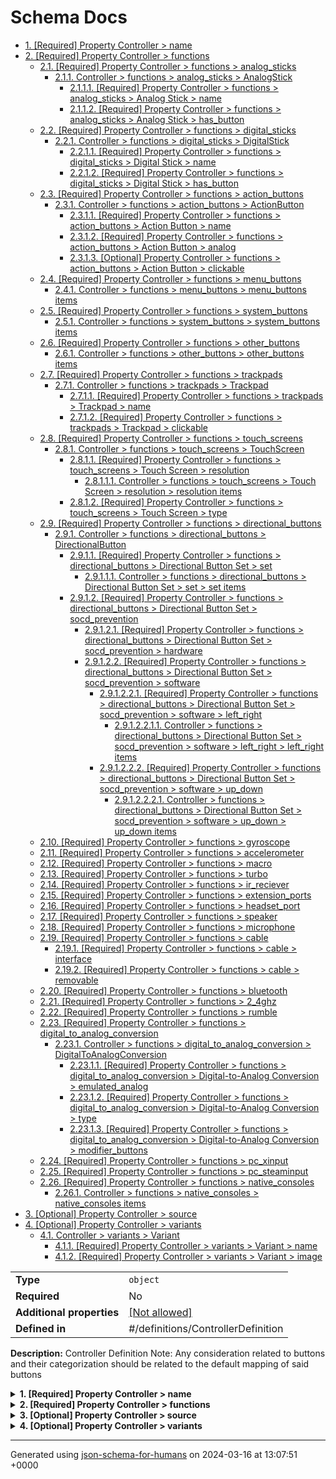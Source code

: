 # Schema Docs

- [1. [Required] Property Controller > name](#name)
- [2. [Required] Property Controller > functions](#functions)
  - [2.1. [Required] Property Controller > functions > analog_sticks](#functions_analog_sticks)
    - [2.1.1. Controller > functions > analog_sticks > AnalogStick](#autogenerated_heading_2)
      - [2.1.1.1. [Required] Property Controller > functions > analog_sticks > Analog Stick > name](#functions_analog_sticks_items_name)
      - [2.1.1.2. [Required] Property Controller > functions > analog_sticks > Analog Stick > has_button](#functions_analog_sticks_items_has_button)
  - [2.2. [Required] Property Controller > functions > digital_sticks](#functions_digital_sticks)
    - [2.2.1. Controller > functions > digital_sticks > DigitalStick](#autogenerated_heading_3)
      - [2.2.1.1. [Required] Property Controller > functions > digital_sticks > Digital Stick > name](#functions_digital_sticks_items_name)
      - [2.2.1.2. [Required] Property Controller > functions > digital_sticks > Digital Stick > has_button](#functions_digital_sticks_items_has_button)
  - [2.3. [Required] Property Controller > functions > action_buttons](#functions_action_buttons)
    - [2.3.1. Controller > functions > action_buttons > ActionButton](#autogenerated_heading_4)
      - [2.3.1.1. [Required] Property Controller > functions > action_buttons > Action Button > name](#functions_action_buttons_items_name)
      - [2.3.1.2. [Required] Property Controller > functions > action_buttons > Action Button > analog](#functions_action_buttons_items_analog)
      - [2.3.1.3. [Optional] Property Controller > functions > action_buttons > Action Button > clickable](#functions_action_buttons_items_clickable)
  - [2.4. [Required] Property Controller > functions > menu_buttons](#functions_menu_buttons)
    - [2.4.1. Controller > functions > menu_buttons > menu_buttons items](#autogenerated_heading_5)
  - [2.5. [Required] Property Controller > functions > system_buttons](#functions_system_buttons)
    - [2.5.1. Controller > functions > system_buttons > system_buttons items](#autogenerated_heading_6)
  - [2.6. [Required] Property Controller > functions > other_buttons](#functions_other_buttons)
    - [2.6.1. Controller > functions > other_buttons > other_buttons items](#autogenerated_heading_7)
  - [2.7. [Required] Property Controller > functions > trackpads](#functions_trackpads)
    - [2.7.1. Controller > functions > trackpads > Trackpad](#autogenerated_heading_8)
      - [2.7.1.1. [Required] Property Controller > functions > trackpads > Trackpad > name](#functions_trackpads_items_name)
      - [2.7.1.2. [Required] Property Controller > functions > trackpads > Trackpad > clickable](#functions_trackpads_items_clickable)
  - [2.8. [Required] Property Controller > functions > touch_screens](#functions_touch_screens)
    - [2.8.1. Controller > functions > touch_screens > TouchScreen](#autogenerated_heading_9)
      - [2.8.1.1. [Required] Property Controller > functions > touch_screens > Touch Screen > resolution](#functions_touch_screens_items_resolution)
        - [2.8.1.1.1. Controller > functions > touch_screens > Touch Screen > resolution > resolution items](#autogenerated_heading_10)
      - [2.8.1.2. [Required] Property Controller > functions > touch_screens > Touch Screen > type](#functions_touch_screens_items_type)
  - [2.9. [Required] Property Controller > functions > directional_buttons](#functions_directional_buttons)
    - [2.9.1. Controller > functions > directional_buttons > DirectionalButton](#autogenerated_heading_11)
      - [2.9.1.1. [Required] Property Controller > functions > directional_buttons > Directional Button Set > set](#functions_directional_buttons_items_set)
        - [2.9.1.1.1. Controller > functions > directional_buttons > Directional Button Set > set > set items](#autogenerated_heading_12)
      - [2.9.1.2. [Required] Property Controller > functions > directional_buttons > Directional Button Set > socd_prevention](#functions_directional_buttons_items_socd_prevention)
        - [2.9.1.2.1. [Required] Property Controller > functions > directional_buttons > Directional Button Set > socd_prevention > hardware](#functions_directional_buttons_items_socd_prevention_hardware)
        - [2.9.1.2.2. [Required] Property Controller > functions > directional_buttons > Directional Button Set > socd_prevention > software](#functions_directional_buttons_items_socd_prevention_software)
          - [2.9.1.2.2.1. [Required] Property Controller > functions > directional_buttons > Directional Button Set > socd_prevention > software > left_right](#functions_directional_buttons_items_socd_prevention_software_left_right)
            - [2.9.1.2.2.1.1. Controller > functions > directional_buttons > Directional Button Set > socd_prevention > software > left_right > left_right items](#autogenerated_heading_13)
          - [2.9.1.2.2.2. [Required] Property Controller > functions > directional_buttons > Directional Button Set > socd_prevention > software > up_down](#functions_directional_buttons_items_socd_prevention_software_up_down)
            - [2.9.1.2.2.2.1. Controller > functions > directional_buttons > Directional Button Set > socd_prevention > software > up_down > up_down items](#autogenerated_heading_14)
  - [2.10. [Required] Property Controller > functions > gyroscope](#functions_gyroscope)
  - [2.11. [Required] Property Controller > functions > accelerometer](#functions_accelerometer)
  - [2.12. [Required] Property Controller > functions > macro](#functions_macro)
  - [2.13. [Required] Property Controller > functions > turbo](#functions_turbo)
  - [2.14. [Required] Property Controller > functions > ir_reciever](#functions_ir_reciever)
  - [2.15. [Required] Property Controller > functions > extension_ports](#functions_extension_ports)
  - [2.16. [Required] Property Controller > functions > headset_port](#functions_headset_port)
  - [2.17. [Required] Property Controller > functions > speaker](#functions_speaker)
  - [2.18. [Required] Property Controller > functions > microphone](#functions_microphone)
  - [2.19. [Required] Property Controller > functions > cable](#functions_cable)
    - [2.19.1. [Required] Property Controller > functions > cable > interface](#functions_cable_interface)
    - [2.19.2. [Required] Property Controller > functions > cable > removable](#functions_cable_removable)
  - [2.20. [Required] Property Controller > functions > bluetooth](#functions_bluetooth)
  - [2.21. [Required] Property Controller > functions > 2_4ghz](#functions_2_4ghz)
  - [2.22. [Required] Property Controller > functions > rumble](#functions_rumble)
  - [2.23. [Required] Property Controller > functions > digital_to_analog_conversion](#functions_digital_to_analog_conversion)
    - [2.23.1. Controller > functions > digital_to_analog_conversion > DigitalToAnalogConversion](#autogenerated_heading_15)
      - [2.23.1.1. [Required] Property Controller > functions > digital_to_analog_conversion > Digital-to-Analog Conversion > emulated_analog](#functions_digital_to_analog_conversion_items_emulated_analog)
      - [2.23.1.2. [Required] Property Controller > functions > digital_to_analog_conversion > Digital-to-Analog Conversion > type](#functions_digital_to_analog_conversion_items_type)
      - [2.23.1.3. [Required] Property Controller > functions > digital_to_analog_conversion > Digital-to-Analog Conversion > modifier_buttons](#functions_digital_to_analog_conversion_items_modifier_buttons)
  - [2.24. [Required] Property Controller > functions > pc_xinput](#functions_pc_xinput)
  - [2.25. [Required] Property Controller > functions > pc_steaminput](#functions_pc_steaminput)
  - [2.26. [Required] Property Controller > functions > native_consoles](#functions_native_consoles)
    - [2.26.1. Controller > functions > native_consoles > native_consoles items](#autogenerated_heading_16)
- [3. [Optional] Property Controller > source](#source)
- [4. [Optional] Property Controller > variants](#variants)
  - [4.1. Controller > variants > Variant](#autogenerated_heading_17)
    - [4.1.1. [Required] Property Controller > variants > Variant > name](#variants_items_name)
    - [4.1.2. [Required] Property Controller > variants > Variant > image](#variants_items_image)

|                           |                                                         |
| ------------------------- | ------------------------------------------------------- |
| **Type**                  | `object`                                                |
| **Required**              | No                                                      |
| **Additional properties** | [[Not allowed]](# "Additional Properties not allowed.") |
| **Defined in**            | #/definitions/ControllerDefinition                      |

**Description:** Controller Definition
Note: Any consideration related to buttons and their categorization should be related to the default mapping of said buttons

<details>
<summary>
<strong> <a name="name"></a>1. [Required] Property Controller > name</strong>  

</summary>
<blockquote>

**Title:** Name

|              |          |
| ------------ | -------- |
| **Type**     | `string` |
| **Required** | Yes      |

**Description:** Name of the device

</blockquote>
</details>

<details>
<summary>
<strong> <a name="functions"></a>2. [Required] Property Controller > functions</strong>  

</summary>
<blockquote>

|                           |                                                         |
| ------------------------- | ------------------------------------------------------- |
| **Type**                  | `object`                                                |
| **Required**              | Yes                                                     |
| **Additional properties** | [[Not allowed]](# "Additional Properties not allowed.") |
| **Defined in**            | #/definitions/Functions                                 |

**Description:** Functionalities of the controller

<details>
<summary>
<strong> <a name="functions_analog_sticks"></a>2.1. [Required] Property Controller > functions > analog_sticks</strong>  

</summary>
<blockquote>

|              |                 |
| ------------ | --------------- |
| **Type**     | `array or null` |
| **Required** | Yes             |

|                      | Array restrictions |
| -------------------- | ------------------ |
| **Min items**        | N/A                |
| **Max items**        | N/A                |
| **Items unicity**    | True               |
| **Additional items** | False              |
| **Tuple validation** | See below          |

| Each item of this array must be               | Description                                                                                            |
| --------------------------------------------- | ------------------------------------------------------------------------------------------------------ |
| [AnalogStick](#functions_analog_sticks_items) | Control stick offering fine-tuned control beyond the traditional 8 directions of a directional pad ... |

#### <a name="autogenerated_heading_2"></a>2.1.1. Controller > functions > analog_sticks > AnalogStick

|                           |                                                         |
| ------------------------- | ------------------------------------------------------- |
| **Type**                  | `object`                                                |
| **Required**              | No                                                      |
| **Additional properties** | [[Not allowed]](# "Additional Properties not allowed.") |
| **Defined in**            | #/definitions/AnalogStick                               |

**Description:** Control stick offering fine-tuned control beyond the traditional 8 directions of a directional pad
e.g. The Left and Right stick of the Sony Dualsense

<details>
<summary>
<strong> <a name="functions_analog_sticks_items_name"></a>2.1.1.1. [Required] Property Controller > functions > analog_sticks > Analog Stick > name</strong>  

</summary>
<blockquote>

|              |          |
| ------------ | -------- |
| **Type**     | `string` |
| **Required** | Yes      |

</blockquote>
</details>

<details>
<summary>
<strong> <a name="functions_analog_sticks_items_has_button"></a>2.1.1.2. [Required] Property Controller > functions > analog_sticks > Analog Stick > has_button</strong>  

</summary>
<blockquote>

|              |           |
| ------------ | --------- |
| **Type**     | `boolean` |
| **Required** | Yes       |

</blockquote>
</details>

</blockquote>
</details>

<details>
<summary>
<strong> <a name="functions_digital_sticks"></a>2.2. [Required] Property Controller > functions > digital_sticks</strong>  

</summary>
<blockquote>

|              |                 |
| ------------ | --------------- |
| **Type**     | `array or null` |
| **Required** | Yes             |

|                      | Array restrictions |
| -------------------- | ------------------ |
| **Min items**        | N/A                |
| **Max items**        | N/A                |
| **Items unicity**    | True               |
| **Additional items** | False              |
| **Tuple validation** | See below          |

| Each item of this array must be                 | Description                                                            |
| ----------------------------------------------- | ---------------------------------------------------------------------- |
| [DigitalStick](#functions_digital_sticks_items) | Control stick only capable of transmitting up to 8 discrete inputs ... |

#### <a name="autogenerated_heading_3"></a>2.2.1. Controller > functions > digital_sticks > DigitalStick

|                           |                                                         |
| ------------------------- | ------------------------------------------------------- |
| **Type**                  | `object`                                                |
| **Required**              | No                                                      |
| **Additional properties** | [[Not allowed]](# "Additional Properties not allowed.") |
| **Defined in**            | #/definitions/DigitalStick                              |

**Description:** Control stick only capable of transmitting up to 8 discrete inputs
e.g. The stick of a Street Fighter II Arcade Cabinet

<details>
<summary>
<strong> <a name="functions_digital_sticks_items_name"></a>2.2.1.1. [Required] Property Controller > functions > digital_sticks > Digital Stick > name</strong>  

</summary>
<blockquote>

|              |          |
| ------------ | -------- |
| **Type**     | `string` |
| **Required** | Yes      |

</blockquote>
</details>

<details>
<summary>
<strong> <a name="functions_digital_sticks_items_has_button"></a>2.2.1.2. [Required] Property Controller > functions > digital_sticks > Digital Stick > has_button</strong>  

</summary>
<blockquote>

|              |           |
| ------------ | --------- |
| **Type**     | `boolean` |
| **Required** | Yes       |

</blockquote>
</details>

</blockquote>
</details>

<details>
<summary>
<strong> <a name="functions_action_buttons"></a>2.3. [Required] Property Controller > functions > action_buttons</strong>  

</summary>
<blockquote>

|              |                 |
| ------------ | --------------- |
| **Type**     | `array or null` |
| **Required** | Yes             |

|                      | Array restrictions |
| -------------------- | ------------------ |
| **Min items**        | N/A                |
| **Max items**        | N/A                |
| **Items unicity**    | True               |
| **Additional items** | False              |
| **Tuple validation** | See below          |

| Each item of this array must be                 | Description                                                                                                |
| ----------------------------------------------- | ---------------------------------------------------------------------------------------------------------- |
| [ActionButton](#functions_action_buttons_items) | Button traditionally mapped to performing an action in video games (e.g. Jump, Punch, Kick, Interact…) ... |

#### <a name="autogenerated_heading_4"></a>2.3.1. Controller > functions > action_buttons > ActionButton

|                           |                                                         |
| ------------------------- | ------------------------------------------------------- |
| **Type**                  | `object`                                                |
| **Required**              | No                                                      |
| **Additional properties** | [[Not allowed]](# "Additional Properties not allowed.") |
| **Defined in**            | #/definitions/ActionButton                              |

**Description:** Button traditionally mapped to performing an action in video games (e.g. Jump, Punch, Kick, Interact…)
Can be Analog or Digital
e.g.: A, B, X, Y, LT, LB, RT, RB

<details>
<summary>
<strong> <a name="functions_action_buttons_items_name"></a>2.3.1.1. [Required] Property Controller > functions > action_buttons > Action Button > name</strong>  

</summary>
<blockquote>

|              |          |
| ------------ | -------- |
| **Type**     | `string` |
| **Required** | Yes      |

</blockquote>
</details>

<details>
<summary>
<strong> <a name="functions_action_buttons_items_analog"></a>2.3.1.2. [Required] Property Controller > functions > action_buttons > Action Button > analog</strong>  

</summary>
<blockquote>

|              |           |
| ------------ | --------- |
| **Type**     | `boolean` |
| **Required** | Yes       |

</blockquote>
</details>

<details>
<summary>
<strong> <a name="functions_action_buttons_items_clickable"></a>2.3.1.3. [Optional] Property Controller > functions > action_buttons > Action Button > clickable</strong>  

</summary>
<blockquote>

|              |           |
| ------------ | --------- |
| **Type**     | `boolean` |
| **Required** | No        |

</blockquote>
</details>

</blockquote>
</details>

<details>
<summary>
<strong> <a name="functions_menu_buttons"></a>2.4. [Required] Property Controller > functions > menu_buttons</strong>  

</summary>
<blockquote>

**Title:** Menu Buttons

|              |                           |
| ------------ | ------------------------- |
| **Type**     | `array of string or null` |
| **Required** | Yes                       |

**Description:** Buttons traditionally mapped to open an in-game menu
e.g.: Start, Select

|                      | Array restrictions |
| -------------------- | ------------------ |
| **Min items**        | N/A                |
| **Max items**        | N/A                |
| **Items unicity**    | True               |
| **Additional items** | False              |
| **Tuple validation** | See below          |

| Each item of this array must be                     | Description |
| --------------------------------------------------- | ----------- |
| [menu_buttons items](#functions_menu_buttons_items) | -           |

#### <a name="autogenerated_heading_5"></a>2.4.1. Controller > functions > menu_buttons > menu_buttons items

|              |          |
| ------------ | -------- |
| **Type**     | `string` |
| **Required** | No       |

</blockquote>
</details>

<details>
<summary>
<strong> <a name="functions_system_buttons"></a>2.5. [Required] Property Controller > functions > system_buttons</strong>  

</summary>
<blockquote>

**Title:** System Buttons

|              |                           |
| ------------ | ------------------------- |
| **Type**     | `array of string or null` |
| **Required** | Yes                       |

**Description:** Buttons traditionally mapped to open a system menu or perform an OS-level operation
e.g.: Share, Home

|                      | Array restrictions |
| -------------------- | ------------------ |
| **Min items**        | N/A                |
| **Max items**        | N/A                |
| **Items unicity**    | True               |
| **Additional items** | False              |
| **Tuple validation** | See below          |

| Each item of this array must be                         | Description |
| ------------------------------------------------------- | ----------- |
| [system_buttons items](#functions_system_buttons_items) | -           |

#### <a name="autogenerated_heading_6"></a>2.5.1. Controller > functions > system_buttons > system_buttons items

|              |          |
| ------------ | -------- |
| **Type**     | `string` |
| **Required** | No       |

</blockquote>
</details>

<details>
<summary>
<strong> <a name="functions_other_buttons"></a>2.6. [Required] Property Controller > functions > other_buttons</strong>  

</summary>
<blockquote>

**Title:** Other Buttons

|              |                           |
| ------------ | ------------------------- |
| **Type**     | `array of string or null` |
| **Required** | Yes                       |

**Description:** Buttons which do not perform any software-level or OS-level operation on the console or PC they are connected to, and are not recognized as buttons by the software or OS
e.g.: Power, Sync, Turbo, Profile

|                      | Array restrictions |
| -------------------- | ------------------ |
| **Min items**        | N/A                |
| **Max items**        | N/A                |
| **Items unicity**    | True               |
| **Additional items** | False              |
| **Tuple validation** | See below          |

| Each item of this array must be                       | Description |
| ----------------------------------------------------- | ----------- |
| [other_buttons items](#functions_other_buttons_items) | -           |

#### <a name="autogenerated_heading_7"></a>2.6.1. Controller > functions > other_buttons > other_buttons items

|              |          |
| ------------ | -------- |
| **Type**     | `string` |
| **Required** | No       |

</blockquote>
</details>

<details>
<summary>
<strong> <a name="functions_trackpads"></a>2.7. [Required] Property Controller > functions > trackpads</strong>  

</summary>
<blockquote>

|              |                 |
| ------------ | --------------- |
| **Type**     | `array or null` |
| **Required** | Yes             |

|                      | Array restrictions |
| -------------------- | ------------------ |
| **Min items**        | N/A                |
| **Max items**        | N/A                |
| **Items unicity**    | True               |
| **Additional items** | False              |
| **Tuple validation** | See below          |

| Each item of this array must be        | Description                                                 |
| -------------------------------------- | ----------------------------------------------------------- |
| [Trackpad](#functions_trackpads_items) | Tactile sensor commonly found on laptops to emulate a mouse |

#### <a name="autogenerated_heading_8"></a>2.7.1. Controller > functions > trackpads > Trackpad

|                           |                                                         |
| ------------------------- | ------------------------------------------------------- |
| **Type**                  | `object`                                                |
| **Required**              | No                                                      |
| **Additional properties** | [[Not allowed]](# "Additional Properties not allowed.") |
| **Defined in**            | #/definitions/Trackpad                                  |

**Description:** Tactile sensor commonly found on laptops to emulate a mouse

<details>
<summary>
<strong> <a name="functions_trackpads_items_name"></a>2.7.1.1. [Required] Property Controller > functions > trackpads > Trackpad > name</strong>  

</summary>
<blockquote>

|              |          |
| ------------ | -------- |
| **Type**     | `string` |
| **Required** | Yes      |

</blockquote>
</details>

<details>
<summary>
<strong> <a name="functions_trackpads_items_clickable"></a>2.7.1.2. [Required] Property Controller > functions > trackpads > Trackpad > clickable</strong>  

</summary>
<blockquote>

|              |           |
| ------------ | --------- |
| **Type**     | `boolean` |
| **Required** | Yes       |

</blockquote>
</details>

</blockquote>
</details>

<details>
<summary>
<strong> <a name="functions_touch_screens"></a>2.8. [Required] Property Controller > functions > touch_screens</strong>  

</summary>
<blockquote>

|              |                 |
| ------------ | --------------- |
| **Type**     | `array or null` |
| **Required** | Yes             |

|                      | Array restrictions |
| -------------------- | ------------------ |
| **Min items**        | N/A                |
| **Max items**        | N/A                |
| **Items unicity**    | True               |
| **Additional items** | False              |
| **Tuple validation** | See below          |

| Each item of this array must be               | Description |
| --------------------------------------------- | ----------- |
| [TouchScreen](#functions_touch_screens_items) | -           |

#### <a name="autogenerated_heading_9"></a>2.8.1. Controller > functions > touch_screens > TouchScreen

|                           |                                                         |
| ------------------------- | ------------------------------------------------------- |
| **Type**                  | `object`                                                |
| **Required**              | No                                                      |
| **Additional properties** | [[Not allowed]](# "Additional Properties not allowed.") |
| **Defined in**            | #/definitions/TouchScreen                               |

<details>
<summary>
<strong> <a name="functions_touch_screens_items_resolution"></a>2.8.1.1. [Required] Property Controller > functions > touch_screens > Touch Screen > resolution</strong>  

</summary>
<blockquote>

|              |                    |
| ------------ | ------------------ |
| **Type**     | `array of integer` |
| **Required** | Yes                |

|                      | Array restrictions |
| -------------------- | ------------------ |
| **Min items**        | 2                  |
| **Max items**        | 2                  |
| **Items unicity**    | False              |
| **Additional items** | False              |
| **Tuple validation** | See below          |

| Each item of this array must be                                     | Description |
| ------------------------------------------------------------------- | ----------- |
| [resolution items](#functions_touch_screens_items_resolution_items) | -           |

##### <a name="autogenerated_heading_10"></a>2.8.1.1.1. Controller > functions > touch_screens > Touch Screen > resolution > resolution items

|              |           |
| ------------ | --------- |
| **Type**     | `integer` |
| **Required** | No        |

| Restrictions |        |
| ------------ | ------ |
| **Minimum**  | &ge; 0 |

</blockquote>
</details>

<details>
<summary>
<strong> <a name="functions_touch_screens_items_type"></a>2.8.1.2. [Required] Property Controller > functions > touch_screens > Touch Screen > type</strong>  

</summary>
<blockquote>

|              |                    |
| ------------ | ------------------ |
| **Type**     | `enum (of string)` |
| **Required** | Yes                |

Must be one of:
* "resistive"
* "capacitive"

</blockquote>
</details>

</blockquote>
</details>

<details>
<summary>
<strong> <a name="functions_directional_buttons"></a>2.9. [Required] Property Controller > functions > directional_buttons</strong>  

</summary>
<blockquote>

|              |                 |
| ------------ | --------------- |
| **Type**     | `array or null` |
| **Required** | Yes             |

|                      | Array restrictions |
| -------------------- | ------------------ |
| **Min items**        | N/A                |
| **Max items**        | N/A                |
| **Items unicity**    | True               |
| **Additional items** | False              |
| **Tuple validation** | See below          |

| Each item of this array must be                           | Description                                                                                                         |
| --------------------------------------------------------- | ------------------------------------------------------------------------------------------------------------------- |
| [DirectionalButton](#functions_directional_buttons_items) | Set of Individual Buttons which, together, can transmit direction-based inputs to a game similar to a Digital Stick |

#### <a name="autogenerated_heading_11"></a>2.9.1. Controller > functions > directional_buttons > DirectionalButton

|                           |                                                         |
| ------------------------- | ------------------------------------------------------- |
| **Type**                  | `object`                                                |
| **Required**              | No                                                      |
| **Additional properties** | [[Not allowed]](# "Additional Properties not allowed.") |
| **Defined in**            | #/definitions/DirectionalButton                         |

**Description:** Set of Individual Buttons which, together, can transmit direction-based inputs to a game similar to a Digital Stick

<details>
<summary>
<strong> <a name="functions_directional_buttons_items_set"></a>2.9.1.1. [Required] Property Controller > functions > directional_buttons > Directional Button Set > set</strong>  

</summary>
<blockquote>

|              |                   |
| ------------ | ----------------- |
| **Type**     | `array of string` |
| **Required** | Yes               |

|                      | Array restrictions |
| -------------------- | ------------------ |
| **Min items**        | N/A                |
| **Max items**        | N/A                |
| **Items unicity**    | True               |
| **Additional items** | False              |
| **Tuple validation** | See below          |

| Each item of this array must be                             | Description |
| ----------------------------------------------------------- | ----------- |
| [set items](#functions_directional_buttons_items_set_items) | -           |

##### <a name="autogenerated_heading_12"></a>2.9.1.1.1. Controller > functions > directional_buttons > Directional Button Set > set > set items

|              |          |
| ------------ | -------- |
| **Type**     | `string` |
| **Required** | No       |

</blockquote>
</details>

<details>
<summary>
<strong> <a name="functions_directional_buttons_items_socd_prevention"></a>2.9.1.2. [Required] Property Controller > functions > directional_buttons > Directional Button Set > socd_prevention</strong>  

</summary>
<blockquote>

|                           |                                                         |
| ------------------------- | ------------------------------------------------------- |
| **Type**                  | `object`                                                |
| **Required**              | Yes                                                     |
| **Additional properties** | [[Not allowed]](# "Additional Properties not allowed.") |
| **Defined in**            | #/definitions/SocdPrevention                            |

**Description:** Hardware or software-based solutions which may prevent sending two Simultaneously Opposite Cardinal Direction inputs to the console or PC

<details>
<summary>
<strong> <a name="functions_directional_buttons_items_socd_prevention_hardware"></a>2.9.1.2.1. [Required] Property Controller > functions > directional_buttons > Directional Button Set > socd_prevention > hardware</strong>  

</summary>
<blockquote>

**Title:** Hardware SOCD Prevention

|              |           |
| ------------ | --------- |
| **Type**     | `boolean` |
| **Required** | Yes       |

**Description:** Whether or not there is a hardware-based solution which may physically prevent two Simultaneously Opposite Cardinal Direction to be pressed at the same time, e.g. a D-Pad’s pivot

</blockquote>
</details>

<details>
<summary>
<strong> <a name="functions_directional_buttons_items_socd_prevention_software"></a>2.9.1.2.2. [Required] Property Controller > functions > directional_buttons > Directional Button Set > socd_prevention > software</strong>  

</summary>
<blockquote>

|                |                            |
| -------------- | -------------------------- |
| **Type**       | `object or null`           |
| **Required**   | Yes                        |
| **Defined in** | #/definitions/SoftwareSOCD |

**Description:** List of software-based solutions offered by the controller’s firmware which may prevent sending two Simultaneously Opposite Cardinal Direction inputs to the console or PC, if any
- neutral: Pressing Left+Right or Up+Down cancels the input and sends a Neutral position to the console or PC
- last_input: Pressing Left+Right or Up+Down sends the last pressed direction to the console or PC
- first_input: Pressing Left+Right or Up+Down will ignore the new direction being sent and sends the first pressed direction to the console or PC
- up: (Only for Up+Down) Pressing Up+Down always sends Up to to the console or PC
- disable: Software SOCD Prevention can be disabled, leading to both Left & Right inputs or Up & Down inputs being sent to the console or PC

<details>
<summary>
<strong> <a name="functions_directional_buttons_items_socd_prevention_software_left_right"></a>2.9.1.2.2.1. [Required] Property Controller > functions > directional_buttons > Directional Button Set > socd_prevention > software > left_right</strong>  

</summary>
<blockquote>

|              |                             |
| ------------ | --------------------------- |
| **Type**     | `array of enum (of string)` |
| **Required** | Yes                         |

|                      | Array restrictions |
| -------------------- | ------------------ |
| **Min items**        | N/A                |
| **Max items**        | N/A                |
| **Items unicity**    | True               |
| **Additional items** | False              |
| **Tuple validation** | See below          |

| Each item of this array must be                                                                    | Description |
| -------------------------------------------------------------------------------------------------- | ----------- |
| [left_right items](#functions_directional_buttons_items_socd_prevention_software_left_right_items) | -           |

##### <a name="autogenerated_heading_13"></a>2.9.1.2.2.1.1. Controller > functions > directional_buttons > Directional Button Set > socd_prevention > software > left_right > left_right items

|              |                    |
| ------------ | ------------------ |
| **Type**     | `enum (of string)` |
| **Required** | No                 |

Must be one of:
* "neutral"
* "last_input"
* "disable"

</blockquote>
</details>

<details>
<summary>
<strong> <a name="functions_directional_buttons_items_socd_prevention_software_up_down"></a>2.9.1.2.2.2. [Required] Property Controller > functions > directional_buttons > Directional Button Set > socd_prevention > software > up_down</strong>  

</summary>
<blockquote>

|              |                             |
| ------------ | --------------------------- |
| **Type**     | `array of enum (of string)` |
| **Required** | Yes                         |

|                      | Array restrictions |
| -------------------- | ------------------ |
| **Min items**        | N/A                |
| **Max items**        | N/A                |
| **Items unicity**    | True               |
| **Additional items** | False              |
| **Tuple validation** | See below          |

| Each item of this array must be                                                              | Description |
| -------------------------------------------------------------------------------------------- | ----------- |
| [up_down items](#functions_directional_buttons_items_socd_prevention_software_up_down_items) | -           |

##### <a name="autogenerated_heading_14"></a>2.9.1.2.2.2.1. Controller > functions > directional_buttons > Directional Button Set > socd_prevention > software > up_down > up_down items

|              |                    |
| ------------ | ------------------ |
| **Type**     | `enum (of string)` |
| **Required** | No                 |

Must be one of:
* "neutral"
* "last_input"
* "first_input"
* "disable"
* "up"

</blockquote>
</details>

</blockquote>
</details>

</blockquote>
</details>

</blockquote>
</details>

<details>
<summary>
<strong> <a name="functions_gyroscope"></a>2.10. [Required] Property Controller > functions > gyroscope</strong>  

</summary>
<blockquote>

**Title:** Gyroscope

|              |           |
| ------------ | --------- |
| **Type**     | `boolean` |
| **Required** | Yes       |

**Description:** Whether or not the controller has an integrated gyroscope

</blockquote>
</details>

<details>
<summary>
<strong> <a name="functions_accelerometer"></a>2.11. [Required] Property Controller > functions > accelerometer</strong>  

</summary>
<blockquote>

**Title:** Accelerometer

|              |           |
| ------------ | --------- |
| **Type**     | `boolean` |
| **Required** | Yes       |

**Description:** Whether or not the controller has an integrated accelerometer

</blockquote>
</details>

<details>
<summary>
<strong> <a name="functions_macro"></a>2.12. [Required] Property Controller > functions > macro</strong>  

</summary>
<blockquote>

**Title:** Macro

|              |           |
| ------------ | --------- |
| **Type**     | `boolean` |
| **Required** | Yes       |

**Description:** Indicates if the buttons of the controller can be mapped to perform a sequence of and/or simultaneous standard button presses automatically
Not to be confused with Turbo
Includes the simultaneous pressing of directional buttons

</blockquote>
</details>

<details>
<summary>
<strong> <a name="functions_turbo"></a>2.13. [Required] Property Controller > functions > turbo</strong>  

</summary>
<blockquote>

**Title:** Turbo

|              |           |
| ------------ | --------- |
| **Type**     | `boolean` |
| **Required** | Yes       |

**Description:** Indicates if the buttons of the controller can be mapped to simulate the frequent and periodic pressing and unpressing of said button when held
Not to be confued with Macro

</blockquote>
</details>

<details>
<summary>
<strong> <a name="functions_ir_reciever"></a>2.14. [Required] Property Controller > functions > ir_reciever</strong>  

</summary>
<blockquote>

**Title:** Infrared Receiver

|              |           |
| ------------ | --------- |
| **Type**     | `boolean` |
| **Required** | Yes       |

**Description:** Whether or not the controller has an integrated Infrared Receiver

</blockquote>
</details>

<details>
<summary>
<strong> <a name="functions_extension_ports"></a>2.15. [Required] Property Controller > functions > extension_ports</strong>  

</summary>
<blockquote>

**Title:** Extension Ports

|              |           |
| ------------ | --------- |
| **Type**     | `integer` |
| **Required** | Yes       |

**Description:** Number of additional data ports present on the controller, excluding any cable port used for connecting or charging the device, or the Headset Port

| Restrictions |        |
| ------------ | ------ |
| **Minimum**  | &ge; 0 |

</blockquote>
</details>

<details>
<summary>
<strong> <a name="functions_headset_port"></a>2.16. [Required] Property Controller > functions > headset_port</strong>  

</summary>
<blockquote>

**Title:** Headset Port

|              |           |
| ------------ | --------- |
| **Type**     | `boolean` |
| **Required** | Yes       |

**Description:** Whether or not the controller has an integrated Jack headphone port

</blockquote>
</details>

<details>
<summary>
<strong> <a name="functions_speaker"></a>2.17. [Required] Property Controller > functions > speaker</strong>  

</summary>
<blockquote>

**Title:** Speaker

|              |           |
| ------------ | --------- |
| **Type**     | `boolean` |
| **Required** | Yes       |

**Description:** Whether or not the controller has an integrated speaker

</blockquote>
</details>

<details>
<summary>
<strong> <a name="functions_microphone"></a>2.18. [Required] Property Controller > functions > microphone</strong>  

</summary>
<blockquote>

**Title:** Microphone

|              |           |
| ------------ | --------- |
| **Type**     | `boolean` |
| **Required** | Yes       |

**Description:** Whether or not the controller has an integrated microphone

</blockquote>
</details>

<details>
<summary>
<strong> <a name="functions_cable"></a>2.19. [Required] Property Controller > functions > cable</strong>  

</summary>
<blockquote>

|                |                     |
| -------------- | ------------------- |
| **Type**       | `object or null`    |
| **Required**   | Yes                 |
| **Defined in** | #/definitions/Cable |

**Description:** Cable or cable port allowing for a connection between a console or PC and the controller

<details>
<summary>
<strong> <a name="functions_cable_interface"></a>2.19.1. [Required] Property Controller > functions > cable > interface</strong>  

</summary>
<blockquote>

|              |                    |
| ------------ | ------------------ |
| **Type**     | `enum (of string)` |
| **Required** | Yes                |

Must be one of:
* "USB-A"
* "USB-C"
* "Mini USB-A"
* "Micro USB-A"
* "GameCube Controller Port"

</blockquote>
</details>

<details>
<summary>
<strong> <a name="functions_cable_removable"></a>2.19.2. [Required] Property Controller > functions > cable > removable</strong>  

</summary>
<blockquote>

|              |           |
| ------------ | --------- |
| **Type**     | `boolean` |
| **Required** | Yes       |

</blockquote>
</details>

</blockquote>
</details>

<details>
<summary>
<strong> <a name="functions_bluetooth"></a>2.20. [Required] Property Controller > functions > bluetooth</strong>  

</summary>
<blockquote>

**Title:** Bluetooth

|              |           |
| ------------ | --------- |
| **Type**     | `boolean` |
| **Required** | Yes       |

**Description:** Whether or not the controller is capable to connect wirerlessly to a device via Bluetooth

</blockquote>
</details>

<details>
<summary>
<strong> <a name="functions_2_4ghz"></a>2.21. [Required] Property Controller > functions > 2_4ghz</strong>  

</summary>
<blockquote>

**Title:** 2.4GHz

|              |           |
| ------------ | --------- |
| **Type**     | `boolean` |
| **Required** | Yes       |

**Description:** Whether or not the controller is capable to connect wirerlessly to a device via a 2.4GHz connection, including if said connection requires an additional dongle provided with the controller

</blockquote>
</details>

<details>
<summary>
<strong> <a name="functions_rumble"></a>2.22. [Required] Property Controller > functions > rumble</strong>  

</summary>
<blockquote>

**Title:** Rumble

|              |                            |
| ------------ | -------------------------- |
| **Type**     | `enum (of null or string)` |
| **Required** | Yes                        |

**Description:** Type of rumble functionnality offered by the controller, if it applies.
- standard: Refers to traditional rumble motors found in the Nintendo GameCube controller for instance
- enhanced: Refers to any kind of haptic feedback implemented other than the former, as seen for instance in the Nintendo Switch Joy-Con or the Sony Dualsense

Must be one of:
* "enhanced"
* "standard"
* null

</blockquote>
</details>

<details>
<summary>
<strong> <a name="functions_digital_to_analog_conversion"></a>2.23. [Required] Property Controller > functions > digital_to_analog_conversion</strong>  

</summary>
<blockquote>

|              |                 |
| ------------ | --------------- |
| **Type**     | `array or null` |
| **Required** | Yes             |

|                      | Array restrictions |
| -------------------- | ------------------ |
| **Min items**        | N/A                |
| **Max items**        | N/A                |
| **Items unicity**    | True               |
| **Additional items** | False              |
| **Tuple validation** | See below          |

| Each item of this array must be                                            | Description                                                                         |
| -------------------------------------------------------------------------- | ----------------------------------------------------------------------------------- |
| [DigitalToAnalogConversion](#functions_digital_to_analog_conversion_items) | Digital-to-analog conversion capabilities the controller may be able to perform ... |

#### <a name="autogenerated_heading_15"></a>2.23.1. Controller > functions > digital_to_analog_conversion > DigitalToAnalogConversion

|                           |                                                         |
| ------------------------- | ------------------------------------------------------- |
| **Type**                  | `object`                                                |
| **Required**              | No                                                      |
| **Additional properties** | [[Not allowed]](# "Additional Properties not allowed.") |
| **Defined in**            | #/definitions/DigitalToAnalogConversion                 |

**Description:** Digital-to-analog conversion capabilities the controller may be able to perform
- 8_way: The device is only capable of emulating the 8 extreme cardinal inputs for said analog stick
- button: The device is only capable of emulating the full press of said button
- precision: The exact output of said button or analog stick axis can be controlled and fine-tuned either via hard mapping in the controller’s firmware, or using modifier buttons

<details>
<summary>
<strong> <a name="functions_digital_to_analog_conversion_items_emulated_analog"></a>2.23.1.1. [Required] Property Controller > functions > digital_to_analog_conversion > Digital-to-Analog Conversion > emulated_analog</strong>  

</summary>
<blockquote>

|              |          |
| ------------ | -------- |
| **Type**     | `string` |
| **Required** | Yes      |

</blockquote>
</details>

<details>
<summary>
<strong> <a name="functions_digital_to_analog_conversion_items_type"></a>2.23.1.2. [Required] Property Controller > functions > digital_to_analog_conversion > Digital-to-Analog Conversion > type</strong>  

</summary>
<blockquote>

|              |                    |
| ------------ | ------------------ |
| **Type**     | `enum (of string)` |
| **Required** | Yes                |

Must be one of:
* "8_way"
* "precision"
* "button"

</blockquote>
</details>

<details>
<summary>
<strong> <a name="functions_digital_to_analog_conversion_items_modifier_buttons"></a>2.23.1.3. [Required] Property Controller > functions > digital_to_analog_conversion > Digital-to-Analog Conversion > modifier_buttons</strong>  

</summary>
<blockquote>

**Title:** Modifier Button

|              |           |
| ------------ | --------- |
| **Type**     | `integer` |
| **Required** | Yes       |

**Description:** Number of modifier buttons whose sole purpose is to change the value of the analog output value of a button press or analog stick axis

| Restrictions |        |
| ------------ | ------ |
| **Minimum**  | &ge; 0 |

</blockquote>
</details>

</blockquote>
</details>

<details>
<summary>
<strong> <a name="functions_pc_xinput"></a>2.24. [Required] Property Controller > functions > pc_xinput</strong>  

</summary>
<blockquote>

**Title:** XInput compatibility

|              |           |
| ------------ | --------- |
| **Type**     | `boolean` |
| **Required** | Yes       |

**Description:** Whether or not the controller can be recognized by Windows and Windows games as an XInput controller with no additional drivers or adapters, and as such behave as an Xbox 360 controller would

</blockquote>
</details>

<details>
<summary>
<strong> <a name="functions_pc_steaminput"></a>2.25. [Required] Property Controller > functions > pc_steaminput</strong>  

</summary>
<blockquote>

**Title:** Steam Input compatibility

|              |           |
| ------------ | --------- |
| **Type**     | `boolean` |
| **Required** | Yes       |

**Description:** Whether or not the controller can be recognized by Steam on Windows and Linux with no additional drivers or adapters, and translate the controller inputs to XInput via Steam Input

</blockquote>
</details>

<details>
<summary>
<strong> <a name="functions_native_consoles"></a>2.26. [Required] Property Controller > functions > native_consoles</strong>  

</summary>
<blockquote>

**Title:** Native Consoles

|              |                                     |
| ------------ | ----------------------------------- |
| **Type**     | `array of enum (of string) or null` |
| **Required** | Yes                                 |

**Description:** Lists the consoles on which the controller can be used without the use of an adapter, for most games.
In the case of the PS5, applies if the controller is recognized by the PS4 compatibility layer implemented in Street Fighter 6 and other fighting games as well.

|                      | Array restrictions |
| -------------------- | ------------------ |
| **Min items**        | N/A                |
| **Max items**        | N/A                |
| **Items unicity**    | True               |
| **Additional items** | False              |
| **Tuple validation** | See below          |

| Each item of this array must be                           | Description |
| --------------------------------------------------------- | ----------- |
| [native_consoles items](#functions_native_consoles_items) | -           |

#### <a name="autogenerated_heading_16"></a>2.26.1. Controller > functions > native_consoles > native_consoles items

|              |                    |
| ------------ | ------------------ |
| **Type**     | `enum (of string)` |
| **Required** | No                 |

Must be one of:
* "ps1"
* "ps2"
* "ps3"
* "ps4"
* "ps5"
* "nsw"
* "wiiu"
* "wii"
* "ngc"
* "n64"
* "snes"
* "nes"
* "xbox"
* "xb360"
* "xb1"
* "xbs"
* "smd"
* "saturn"
* "dc"

</blockquote>
</details>

</blockquote>
</details>

<details>
<summary>
<strong> <a name="source"></a>3. [Optional] Property Controller > source</strong>  

</summary>
<blockquote>

**Title:** Source

|              |          |
| ------------ | -------- |
| **Type**     | `string` |
| **Required** | No       |
| **Format**   | `uri`    |

**Description:** Main source for information on the controller specifications
Ideally either a link to a manual on the Internet Archive or to an archived webpage on the Wayback Machine

| Restrictions                      |                                                                                                                                                                                                                                                                                                                                                         |
| --------------------------------- | ------------------------------------------------------------------------------------------------------------------------------------------------------------------------------------------------------------------------------------------------------------------------------------------------------------------------------------------------------- |
| **Must match regular expression** | ```https?:\/\/(www\.)?[-a-zA-Z0-9@:%._\+~#=]{1,256}\.[a-zA-Z0-9()]{1,6}\b([-a-zA-Z0-9()@:%_\+.~#?&//=]*)``` [Test](https://regex101.com/?regex=https%3F%3A%5C%2F%5C%2F%28www%5C.%29%3F%5B-a-zA-Z0-9%40%3A%25._%5C%2B~%23%3D%5D%7B1%2C256%7D%5C.%5Ba-zA-Z0-9%28%29%5D%7B1%2C6%7D%5Cb%28%5B-a-zA-Z0-9%28%29%40%3A%25_%5C%2B.~%23%3F%26%2F%2F%3D%5D%2A%29) |

</blockquote>
</details>

<details>
<summary>
<strong> <a name="variants"></a>4. [Optional] Property Controller > variants</strong>  

</summary>
<blockquote>

|              |         |
| ------------ | ------- |
| **Type**     | `array` |
| **Required** | No      |

|                      | Array restrictions |
| -------------------- | ------------------ |
| **Min items**        | N/A                |
| **Max items**        | N/A                |
| **Items unicity**    | True               |
| **Additional items** | False              |
| **Tuple validation** | See below          |

| Each item of this array must be | Description                                                                                                                                                                  |
| ------------------------------- | ---------------------------------------------------------------------------------------------------------------------------------------------------------------------------- |
| [Variant](#variants_items)      | A different way to use the controller than the one seen on the base image.png file, usually through the use of additional accessories which may attach to the controller ... |

### <a name="autogenerated_heading_17"></a>4.1. Controller > variants > Variant

|                           |                                                         |
| ------------------------- | ------------------------------------------------------- |
| **Type**                  | `object`                                                |
| **Required**              | No                                                      |
| **Additional properties** | [[Not allowed]](# "Additional Properties not allowed.") |
| **Defined in**            | #/definitions/Variant                                   |

**Description:** A different way to use the controller than the one seen on the base image.png file, usually through the use of additional accessories which may attach to the controller
May be omitted if the controller only has one variant
Note: Must include a name for the base variant

<details>
<summary>
<strong> <a name="variants_items_name"></a>4.1.1. [Required] Property Controller > variants > Variant > name</strong>  

</summary>
<blockquote>

|              |          |
| ------------ | -------- |
| **Type**     | `string` |
| **Required** | Yes      |

</blockquote>
</details>

<details>
<summary>
<strong> <a name="variants_items_image"></a>4.1.2. [Required] Property Controller > variants > Variant > image</strong>  

</summary>
<blockquote>

|              |          |
| ------------ | -------- |
| **Type**     | `string` |
| **Required** | Yes      |

</blockquote>
</details>

</blockquote>
</details>

----------------------------------------------------------------------------------------------------------------------------
Generated using [json-schema-for-humans](https://github.com/coveooss/json-schema-for-humans) on 2024-03-16 at 13:07:51 +0000